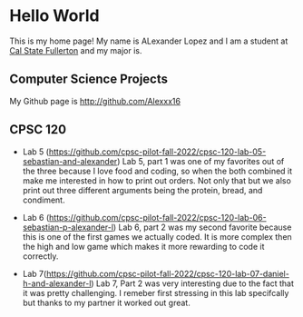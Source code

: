 # Hello World
This is my home page! My name is ALexander Lopez and I am a student at [Cal State Fullerton](http://www.fullerton.edu/) and my major is.

## Computer Science Projects

My Github page is http://github.com/Alexxx16

## CPSC 120


* Lab 5 (https://github.com/cpsc-pilot-fall-2022/cpsc-120-lab-05-sebastian-and-alexander)
    Lab 5, part 1 was one of my favorites out of the three because I love food and coding, so when the both combined it make me interested in how to print out orders. Not only that but we also print out three different arguments being the protein, bread, and condiment.

* Lab 6 (https://github.com/cpsc-pilot-fall-2022/cpsc-120-lab-06-sebastian-p-alexander-l)
    Lab 6, part 2 was my second favorite because this is one of the first games we actually coded. It is more complex then the high and low game which makes it more rewarding to code it correctly.

* Lab 7(https://github.com/cpsc-pilot-fall-2022/cpsc-120-lab-07-daniel-h-and-alexander-l)
    Lab 7, Part 2 was very interesting due to the fact that it was pretty challenging. I remeber first stressing in this lab specifcally but thanks to my partner it worked out great.